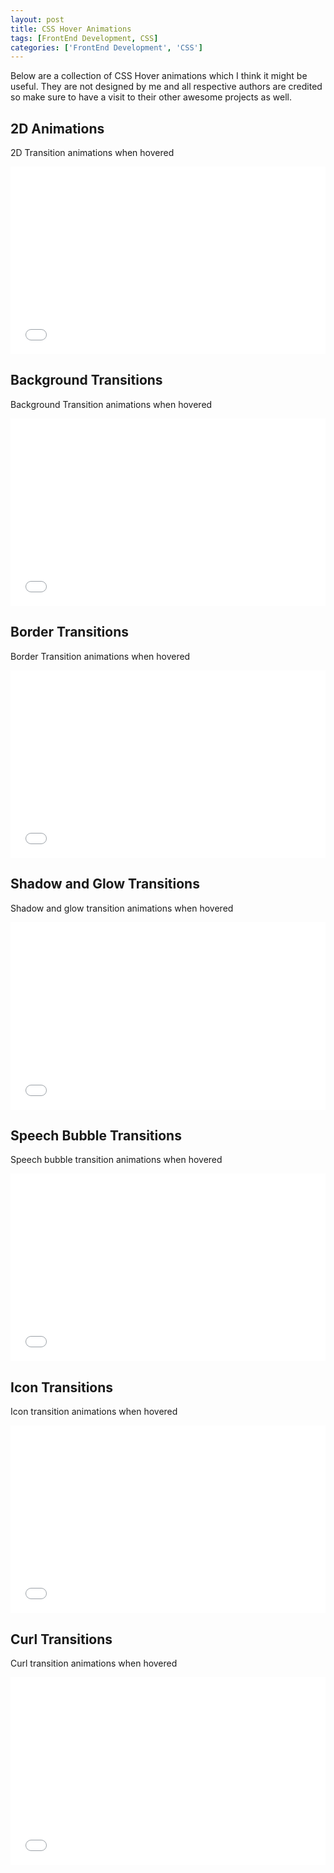 ```yaml
---
layout: post
title: CSS Hover Animations
tags: [FrontEnd Development, CSS]
categories: ['FrontEnd Development', 'CSS']
---
```



Below are a collection of CSS Hover animations which I think it might be useful. They are not designed by me
and all respective authors are credited so make sure to have a visit to their other awesome projects
as well.

## 2D Animations
2D Transition animations when hovered
<iframe width="100%" height="300" src="//jsfiddle.net/mbuda03/xeuuajzp/1/embedded/result,css,html/dark/" allowfullscreen="allowfullscreen" frameborder="0"></iframe>

## Background Transitions
Background Transition animations when hovered
<iframe width="100%" height="300" src="//jsfiddle.net/mbuda03/wa3m11rt/5/embedded/result,css,html/dark/" allowfullscreen="allowfullscreen" frameborder="0"></iframe>

## Border Transitions
Border Transition animations when hovered
<iframe width="100%" height="300" src="//jsfiddle.net/mbuda03/q4sLor17/2/embedded/result,css,html/dark/" allowfullscreen="allowfullscreen" frameborder="0"></iframe>

## Shadow and Glow Transitions
Shadow and glow transition animations when hovered
<iframe width="100%" height="300" src="//jsfiddle.net/mbuda03/1885men6/1/embedded/result,css,html/" allowfullscreen="allowfullscreen" frameborder="0"></iframe>

## Speech Bubble Transitions
Speech bubble transition animations when hovered
<iframe width="100%" height="300" src="//jsfiddle.net/mbuda03/o6vLqrw7/1/embedded/result,css,html/dark/" allowfullscreen="allowfullscreen" frameborder="0"></iframe>

## Icon Transitions
Icon transition animations when hovered
<iframe width="100%" height="300" src="//jsfiddle.net/mbuda03/o78dgLnn/embedded/result,css,html/dark/" allowfullscreen="allowfullscreen" frameborder="0"></iframe>

## Curl Transitions
Curl transition animations when hovered
<iframe width="100%" height="300" src="//jsfiddle.net/mbuda03/035ojdfx/embedded/result,css,html/dark/" allowfullscreen="allowfullscreen" frameborder="0"></iframe>
